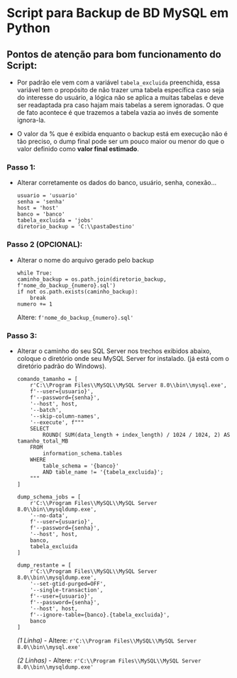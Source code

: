 # Script para Backup de BD MySQL em Python

## Pontos de atenção para bom funcionamento do Script:

- Por padrão ele vem com a variável ``tabela_excluida`` preenchida, essa variável tem o propósito de não trazer uma tabela específica caso seja do interesse do usuário, a lógica não se aplica a muitas tabelas e deve ser readaptada pra caso hajam mais tabelas a serem ignoradas. O que de fato acontece é que trazemos a tabela vazia ao invés de somente ignora-la.

- O valor da % que é exibida enquanto o backup está em execução não é tão preciso, o dump final pode ser um pouco maior ou menor do que o valor definido como **valor final estimado**.

### Passo 1:
- Alterar corretamente os dados do banco, usuário, senha, conexão...

    ```
    usuario = 'usuario'
    senha = 'senha'
    host = 'host'
    banco = 'banco'
    tabela_excluida = 'jobs'
    diretorio_backup = 'C:\\pastaDestino' 
    ```

### Passo 2 (OPCIONAL):
- Alterar o nome do arquivo gerado pelo backup

    ```
    while True:
    caminho_backup = os.path.join(diretorio_backup, f'nome_do_backup_{numero}.sql')
    if not os.path.exists(caminho_backup):
        break
    numero += 1

    ```

    Altere:  ``f'nome_do_backup_{numero}.sql'``

### Passo 3:
- Alterar o caminho do seu SQL Server nos trechos exibidos abaixo, coloque o diretório onde seu MySQL Server for instalado. (já está com o diretório padrão do Windows).

    ```
    comando_tamanho = [
        r'C:\\Program Files\\MySQL\\MySQL Server 8.0\\bin\\mysql.exe', 
        f'--user={usuario}',
        f'--password={senha}',
        '--host', host,
        '--batch',
        '--skip-column-names',
        '--execute', f"""
        SELECT 
            ROUND( SUM(data_length + index_length) / 1024 / 1024, 2) AS tamanho_total_MB
        FROM 
            information_schema.tables
        WHERE 
            table_schema = '{banco}'
            AND table_name != '{tabela_excluida}';
        """
    ]

    dump_schema_jobs = [
        r'C:\\Program Files\\MySQL\\MySQL Server 8.0\\bin\\mysqldump.exe',
        '--no-data',
        f'--user={usuario}',
        f'--password={senha}',
        '--host', host,
        banco,
        tabela_excluida
    ]

    dump_restante = [
        r'C:\\Program Files\\MySQL\\MySQL Server 8.0\\bin\\mysqldump.exe',
        '--set-gtid-purged=OFF',
        '--single-transaction',
        f'--user={usuario}',
        f'--password={senha}',
        '--host', host,
        f'--ignore-table={banco}.{tabela_excluida}',
        banco
    ]
    ```

    *(1 Linha)* - 
    Altere:  ``r'C:\\Program Files\\MySQL\\MySQL Server 8.0\\bin\\mysql.exe'``

    *(2 Linhas)* - Altere:  ``r'C:\\Program Files\\MySQL\\MySQL Server 8.0\\bin\\mysqldump.exe'``
